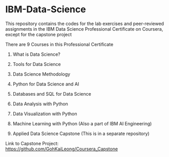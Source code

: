 # IBM-Data-Science
This repository contains the codes for the lab exercises and peer-reviewed assignments in the IBM Data Science Professional Certificate on Coursera, except for the capstone project

There are 9 Courses in this Professional Certificate

1. What is Data Science?

2. Tools for Data Science

3. Data Science Methodology

4. Python for Data Science and AI

5. Databases and SQL for Data Science

6. Data Analysis with Python

7. Data Visualization with Python

8. Machine Learning with Python (Also a part of IBM AI Engineering)

9. Applied Data Science Capstone (This is in a separate repository)

Link to Capstone Project: https://github.com/GohKaiLeong/Coursera_Capstone
